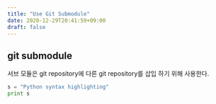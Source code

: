 ```yaml
---
title: "Use Git Submodule"
date: 2020-12-29T20:41:59+09:00
draft: false
---
```


## git submodule

서브 모듈은 git repository에 다른 git repository를 삽입 하기 위해 사용한다.

```python
s = "Python syntax highlighting"
print s
```
